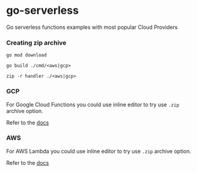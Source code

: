 # go-serverless

Go serverless functions examples with most popular Cloud Providers 

### Creating zip archive

```shell
go mod download

go build ./cmd/<aws|gcp>

zip -r handler ./<aws|gcp>
```

### GCP

For Google Cloud Functions you could use inline editor to try use `.zip` archive option.

Refer to the <a href="https://cloud.google.com/functions/docs/deploying/console">docs</a>

### AWS

For AWS Lambda you could use inline editor to try use `.zip` archive option.

Refer to the <a href="https://cloud.google.com/functions/docs/deploying/console">docs</a>
